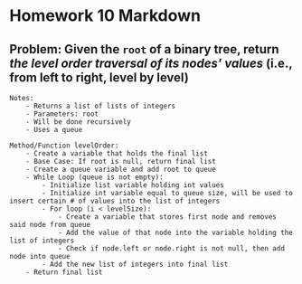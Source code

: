 # Homework 10 Markdown

## Problem: Given the `root` of a binary tree, return <i>the level order traversal of its nodes' values</i> (i.e., from left to right, level by level)

```
Notes: 
    - Returns a list of lists of integers 
    - Parameters: root 
    - Will be done recursively
    - Uses a queue 

Method/Function levelOrder:
    - Create a variable that holds the final list
    - Base Case: If root is null, return final list
    - Create a queue variable and add root to queue
    - While Loop (queue is not empty):
        - Initialize list variable holding int values
        - Initialize int variable equal to queue size, will be used to insert certain # of values into the list of integers
        - For loop (i < levelSize):
            - Create a variable that stores first node and removes said node from queue
            - Add the value of that node into the variable holding the list of integers
            - Check if node.left or node.right is not null, then add node into queue
        - Add the new list of integers into final list
    - Return final list



```